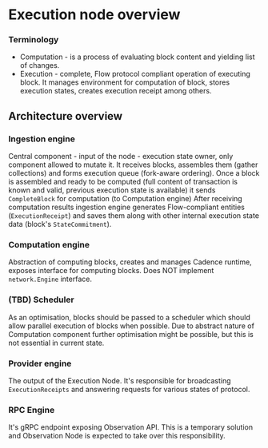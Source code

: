 # Execution node overview

### Terminology

- Computation - is a process of evaluating block content and yielding list of changes.  
- Execution - complete, Flow protocol compliant operation of executing block. It manages environment for computation of block, stores execution states, creates execution receipt among others.

## Architecture overview

### Ingestion engine
Central component - input of the node - execution state owner, only component allowed to mutate it. 
It receives blocks, assembles them (gather collections) and forms execution queue (fork-aware ordering).
Once a block is assembled and ready to be computed (full content of transaction is known and valid, previous execution state is available) it sends `CompleteBlock` for computation (to Computation engine)
After receiving computation results ingestion engine generates Flow-compliant entities (`ExecutionReceipt`) and saves them along with other internal execution state data (block's `StateCommitment`).

### Computation engine
Abstraction of computing blocks, creates and manages Cadence runtime, exposes interface for computing blocks.
Does NOT implement `network.Engine` interface. 

### (TBD) Scheduler
As an optimisation, blocks should be passed to a scheduler which should allow parallel execution of blocks when possible. 
Due to abstract nature of Computation component further optimisation might be possible, but this is not essential in current state.

### Provider engine
The output of the Execution Node. It's responsible for broadcasting `ExecutionReceipts` and answering requests for various states of protocol.

### RPC Engine
It's gRPC endpoint exposing Observation API. This is a temporary solution and Observation Node is expected to take over this responsibility.
